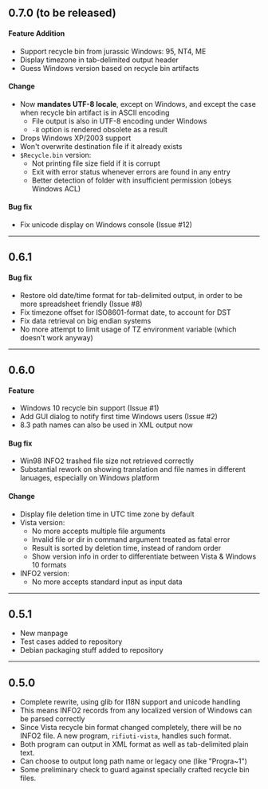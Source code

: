 ## 0.7.0 (to be released)
#### Feature Addition
* Support recycle bin from jurassic Windows: 95, NT4, ME
* Display timezone in tab-delimited output header
* Guess Windows version based on recycle bin artifacts

#### Change
* Now **mandates UTF-8 locale**, except on Windows, and except
  the case when recycle bin artifact is in ASCII encoding
  * File output is also in UTF-8 encoding under Windows
  * `-8` option is rendered obsolete as a result
* Drops Windows XP/2003 support
* Won&apos;t overwrite destination file if it already exists
* `$Recycle.bin` version:
  * Not printing file size field if it is corrupt
  * Exit with error status whenever errors are found in any entry
  * Better detection of folder with insufficient permission (obeys Windows ACL)

#### Bug fix
* Fix unicode display on Windows console (Issue #12)

----

## 0.6.1
#### Bug fix
* Restore old date/time format for tab-delimited output, in order to be
  more spreadsheet friendly (Issue #8)
* Fix timezone offset for ISO8601-format date, to account for DST
* Fix data retrieval on big endian systems
* No more attempt to limit usage of TZ environment variable (which
  doesn&apos;t work anyway)

----

## 0.6.0
#### Feature
* Windows 10 recycle bin support (Issue #1)
* Add GUI dialog to notify first time Windows users (Issue #2)
* 8.3 path names can also be used in XML output now

#### Bug fix
* Win98 INFO2 trashed file size not retrieved correctly
* Substantial rework on showing translation and file names in different
  lanuages, especially on Windows platform

#### Change
* Display file deletion time in UTC time zone by default
* Vista version:
  * No more accepts multiple file arguments
  * Invalid file or dir in command argument treated as fatal error
  * Result is sorted by deletion time, instead of random order
  * Show version info in order to differentiate between Vista & Windows 10 formats
* INFO2 version:
  * No more accepts standard input as input data

----

## 0.5.1
* New manpage
* Test cases added to repository
* Debian packaging stuff added to repository

----

## 0.5.0
* Complete rewrite, using glib for I18N support and unicode handling
* This means INFO2 records from any localized version of Windows can
  be parsed correctly
* Since Vista recycle bin format changed completely, there will be no
  INFO2 file. A new program, `rifiuti-vista`, handles such format.
* Both program can output in XML format as well as tab-delimited
  plain text.
* Can choose to output long path name or legacy one (like "Progra~1")
* Some preliminary check to guard against specially crafted recycle
  bin files.
